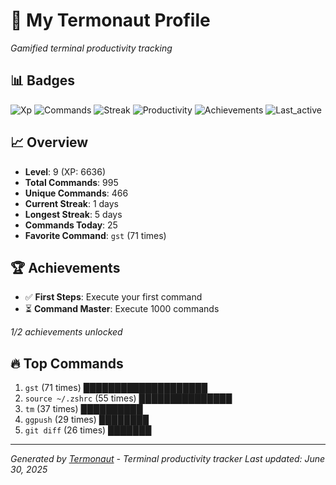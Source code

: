 # 🚀 My Termonaut Profile

*Gamified terminal productivity tracking*

## 📊 Badges

![Xp](https://img.shields.io/badge/XP-Level+9+%286636%2F10000%29-green?style=flat-square&logo=terminal&logoColor=white) ![Commands](https://img.shields.io/badge/Commands-995-green?style=flat-square&logo=terminal&logoColor=white) ![Streak](https://img.shields.io/badge/Streak-1+days-red?style=flat-square&logo=terminal&logoColor=white) ![Productivity](https://img.shields.io/badge/Productivity-80.0%25-green?style=flat-square&logo=terminal&logoColor=white) ![Achievements](https://img.shields.io/badge/Achievements-5%2F10-blue?style=flat-square&logo=terminal&logoColor=white) ![Last_active](https://img.shields.io/badge/Last+Active-5h+ago-green?style=flat-square&logo=terminal&logoColor=white) 

## 📈 Overview

- **Level**: 9 (XP: 6636)
- **Total Commands**: 995
- **Unique Commands**: 466
- **Current Streak**: 1 days
- **Longest Streak**: 5 days
- **Commands Today**: 25
- **Favorite Command**: `gst` (71 times)

## 🏆 Achievements

- ✅ **First Steps**: Execute your first command
- ⏳ **Command Master**: Execute 1000 commands

*1/2 achievements unlocked*

## 🔥 Top Commands

1. `gst` (71 times) ████████████████████
2. `source ~/.zshrc` (55 times) ███████████████
3. `tm` (37 times) ██████████
4. `ggpush` (29 times) ████████
5. `git diff` (26 times) ███████

---

*Generated by [Termonaut](https://github.com/oiahoon/termonaut) - Terminal productivity tracker*
*Last updated: June 30, 2025*
